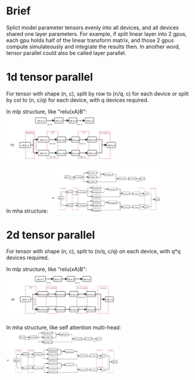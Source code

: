 
# Brief
Splict model parameter tensors evenly into all devices, and all devices shared one layer parameters. 
For example, if split linear layer into 2 gpus, each gpu holds half of the linear transform matrix, 
and those 2 gpus compute simulateously and integrate the results then. In another word, tensor 
parallel could also be called layer parallel. 

# 1d tensor parallel
For tensor with shape (n, c), split by row to (n/q, c) for each device or split by col to (n, c/q) for 
each device, with q devices required. 

In mlp structure, like "relu(xA)B": 
<img src="../assets/mlp_1d_tensor_parallel.JPG" width="300" />

In mha structure: 
<img src="../assets/mha_1d_tensor_parallel.JPG" width="300" />


# 2d tensor parallel
For tensor with shape (n, c), split to (n/q, c/q) on each device, with q*q devices required. 

In mlp structure, like "relu(xA)B": 
<img src="../assets/mlp_2d_tensor_parallel.JPG" width="300" />

In mha structure, like self attention multi-head: 
<img src="../assets/mha_2d_tensor_parallel.JPG" width="300" />


